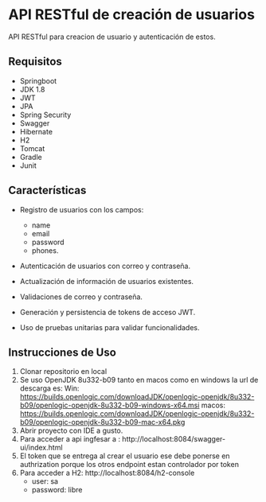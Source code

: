 # API RESTful de creación de usuarios

API RESTful para creacion de usuario y autenticación de estos.

## Requisitos
  - Springboot 
  - JDK 1.8
  - JWT
  - JPA
  - Spring Security
  - Swagger
  - Hibernate
  - H2
  - Tomcat
  - Gradle
  - Junit

## Características

- Registro de usuarios con los campos:
  - name
  - email
  - password
  - phones.
    
- Autenticación de usuarios con correo y contraseña.
- Actualización de información de usuarios existentes.
- Validaciones de correo y contraseña.
- Generación y persistencia de tokens de acceso JWT.
- Uso de pruebas unitarias para validar funcionalidades.


## Instrucciones de Uso

1. Clonar repositorio en local
2. Se uso OpenJDK 8u332-b09 tanto en macos como en windows la url de descarga es:
     Win: https://builds.openlogic.com/downloadJDK/openlogic-openjdk/8u332-b09/openlogic-openjdk-8u332-b09-windows-x64.msi
   macos: https://builds.openlogic.com/downloadJDK/openlogic-openjdk/8u332-b09/openlogic-openjdk-8u332-b09-mac-x64.pkg
4. Abrir proyecto con IDE a gusto.
5. Para acceder a api ingfesar a : http://localhost:8084/swagger-ui/index.html
6. El token que se entrega al crear el usuario ese debe ponerse en authrization porque los otros endpoint estan controlador por token 
7. Para acceder a H2: http://localhost:8084/h2-console
   - user: sa
   - password: libre

